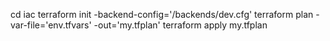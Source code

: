 cd iac
terraform init -backend-config='/backends/dev.cfg'
terraform plan -var-file='env.tfvars' -out='my.tfplan'
terraform apply my.tfplan